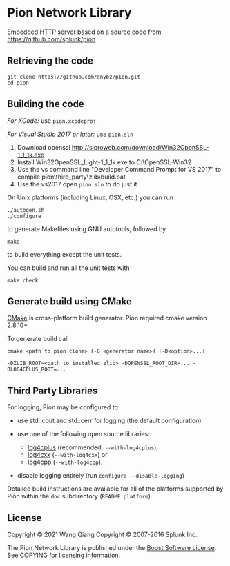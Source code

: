 Pion Network Library
====================

Embedded HTTP server based on a source code from https://github.com/splunk/pion


Retrieving the code
-------------------

    git clone https://github.com/dnybz/pion.git
    cd pion


Building the code
-----------------

*For XCode:* use `pion.xcodeproj`

*For Visual Studio 2017 or later:* use `pion.sln`
1. Download openssl http://slproweb.com/download/Win32OpenSSL-1_1_1k.exe
2. Install Win32OpenSSL_Light-1_1_1k.exe to C:\OpenSSL-Win32
3. Use the vs command line "Developer Command Prompt for VS 2017" to compile pion\third_party\zlib\build.bat
4. Use the vs2017 open `pion.sln` to do just it

On Unix platforms (including Linux, OSX, etc.) you can run

    ./autogen.sh
    ./configure

to generate Makefiles using GNU autotools, followed by

    make

to build everything except the unit tests.

You can build and run all the unit tests with

    make check

Generate build using CMake
---------------------------
[CMake](http://www.cmake.org) is cross-platform build generator.
Pion required cmake version 2.8.10+

To generate build call 

    cmake <path to pion clone> [-G <generator name>] [-D<option>...]
    
`-DZLIB_ROOT=<path to installed zlib>
-DOPENSSL_ROOT_DIR=...
-DLOG4CPLUS_ROOT=...`

Third Party Libraries
---------------------
For logging, Pion may be configured to:
* use std::cout and std::cerr for logging (the default configuration)

* use one of the following open source libraries:
    * [log4cplus](http://log4cplus.sourceforge.net/) (recommended; `--with-log4cplus`),
    * [log4cxx](http://logging.apache.org/log4cxx/) (`--with-log4cxx`) or
	* [log4cpp](http://log4cpp.sourceforge.net/) (`--with-log4cpp`).

* disable logging entirely (run `configure --disable-logging`)

Detailed build instructions are available for all of the platforms
supported by Pion within the `doc` subdirectory (`README.platform`).


License
-------
Copyright &copy; 2021 Wang Qiang
Copyright &copy; 2007-2016 Splunk Inc.

The Pion Network Library is published under the
[Boost Software License](http://www.boost.org/users/license.html).
See COPYING for licensing information.
